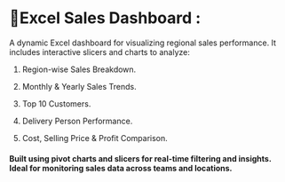 # 🛒Excel Sales Dashboard :

A dynamic Excel dashboard for visualizing regional sales performance. It includes interactive slicers and charts to analyze:

1.  Region-wise Sales Breakdown.

2.  Monthly & Yearly Sales Trends.

3.  Top 10 Customers.

4.  Delivery Person Performance.

5.  Cost, Selling Price & Profit Comparison.

#### Built using pivot charts and slicers for real-time filtering and insights. Ideal for monitoring sales data across teams and locations.
